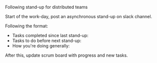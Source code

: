 Following stand-up for distributed teams

Start of the work-day, post an asynchronous stand-up on slack channel.

Following the format:
- Tasks completed since last stand-up:
- Tasks to do before next stand-up:
- How you're doing generally:

After this, update scrum board with progress and new tasks.